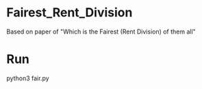 # Fairest_Rent_Division
Based on paper of "Which is the Fairest (Rent Division) of them all"

# Run
python3 fair.py
